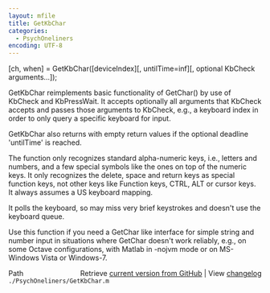 ```yaml
---
layout: mfile
title: GetKbChar
categories:
  - PsychOneliners
encoding: UTF-8
---
```


[ch, when] = GetKbChar([deviceIndex][, untilTime=inf][, optional KbCheck arguments...]);

GetKbChar reimplements basic functionality of GetChar() by use of KbCheck
and KbPressWait. It accepts optionally all arguments that KbCheck accepts
and passes those arguments to KbCheck, e.g., a keyboard index in order to
only query a specific keyboard for input.

GetKbChar also returns with empty return values if the optional deadline
'untilTime' is reached.

The function only recognizes standard alpha-numeric keys, i.e., letters
and numbers, and a few special symbols like the ones on top of the
numeric keys. It only recognizes the delete, space and return keys as
special function keys, not other keys like Function keys, CTRL, ALT or
cursor keys. It always assumes a US keyboard mapping.

It polls the keyboard, so may miss very brief keystrokes and doesn't use
the keyboard queue.

Use this function if you need a GetChar like interface for simple string
and number input in situations where GetChar doesn't work reliably, e.g.,
on some Octave configurations, with Matlab in -nojvm mode or on
MS-Windows Vista or Windows-7.



<div class="code_header" style="text-align:right;">
  <span style="float:left;">Path&nbsp;&nbsp;</span> <span class="counter">Retrieve <a href=
  "https://raw.github.com/Psychtoolbox-3/Psychtoolbox-3/beta/./PsychOneliners/GetKbChar.m">current version from GitHub</a> | View <a href=
  "https://github.com/Psychtoolbox-3/Psychtoolbox-3/commits/beta/./PsychOneliners/GetKbChar.m">changelog</a></span>
</div>
<div class="code">
  <code>./PsychOneliners/GetKbChar.m</code>
</div>
